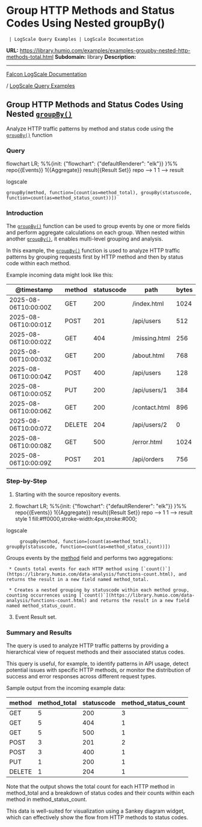 # Group HTTP Methods and Status Codes Using Nested groupBy()

     | LogScale Query Examples | LogScale Documentation

**URL:** https://library.humio.com/examples/examples-groupby-nested-http-methods-total.html
**Subdomain:** library
**Description:** 

---

[Falcon LogScale Documentation](https://library.humio.com)

/ [LogScale Query Examples](examples.html)

## Group HTTP Methods and Status Codes Using Nested [`groupBy()`](https://library.humio.com/data-analysis/functions-groupby.html)

Analyze HTTP traffic patterns by method and status code using the [`groupBy()`](https://library.humio.com/data-analysis/functions-groupby.html) function 

### Query

flowchart LR; %%{init: {"flowchart": {"defaultRenderer": "elk"}} }%% repo{{Events}} 1{{Aggregate}} result{{Result Set}} repo --> 1 1 --> result

logscale
    
    
    groupBy(method, function=[count(as=method_total), groupBy(statuscode, function=count(as=method_status_count))])

### Introduction

The [`groupBy()`](https://library.humio.com/data-analysis/functions-groupby.html) function can be used to group events by one or more fields and perform aggregate calculations on each group. When nested within another [`groupBy()`](https://library.humio.com/data-analysis/functions-groupby.html), it enables multi-level grouping and analysis. 

In this example, the [`groupBy()`](https://library.humio.com/data-analysis/functions-groupby.html) function is used to analyze HTTP traffic patterns by grouping requests first by HTTP method and then by status code within each method. 

Example incoming data might look like this: 

@timestamp| method| statuscode| path| bytes  
---|---|---|---|---  
2025-08-06T10:00:00Z| GET| 200| /index.html| 1024  
2025-08-06T10:00:01Z| POST| 201| /api/users| 512  
2025-08-06T10:00:02Z| GET| 404| /missing.html| 256  
2025-08-06T10:00:03Z| GET| 200| /about.html| 768  
2025-08-06T10:00:04Z| POST| 400| /api/users| 128  
2025-08-06T10:00:05Z| PUT| 200| /api/users/1| 384  
2025-08-06T10:00:06Z| GET| 200| /contact.html| 896  
2025-08-06T10:00:07Z| DELETE| 204| /api/users/2| 0  
2025-08-06T10:00:08Z| GET| 500| /error.html| 1024  
2025-08-06T10:00:09Z| POST| 201| /api/orders| 756  
  
### Step-by-Step

  1. Starting with the source repository events.

  2. flowchart LR; %%{init: {"flowchart": {"defaultRenderer": "elk"}} }%% repo{{Events}} 1{{Aggregate}} result{{Result Set}} repo --> 1 1 --> result style 1 fill:#ff0000,stroke-width:4px,stroke:#000;

logscale
         
         groupBy(method, function=[count(as=method_total), groupBy(statuscode, function=count(as=method_status_count))])

Groups events by the [method](https://library.humio.com/logscale-repo-schema/logscale-repo-schema-humio-activity-terms-request.html) field and performs two aggregations: 

     * Counts total events for each HTTP method using [`count()`](https://library.humio.com/data-analysis/functions-count.html), and returns the result in a new field named method_total. 

     * Creates a nested grouping by statuscode within each method group, counting occurrences using [`count()`](https://library.humio.com/data-analysis/functions-count.html) and returns the result in a new field named method_status_count. 

  3. Event Result set.




### Summary and Results

The query is used to analyze HTTP traffic patterns by providing a hierarchical view of request methods and their associated status codes. 

This query is useful, for example, to identify patterns in API usage, detect potential issues with specific HTTP methods, or monitor the distribution of success and error responses across different request types. 

Sample output from the incoming example data: 

method| method_total| statuscode| method_status_count  
---|---|---|---  
GET| 5| 200| 3  
GET| 5| 404| 1  
GET| 5| 500| 1  
POST| 3| 201| 2  
POST| 3| 400| 1  
PUT| 1| 200| 1  
DELETE| 1| 204| 1  
  
Note that the output shows the total count for each HTTP method in method_total and a breakdown of status codes and their counts within each method in method_status_count. 

This data is well-suited for visualization using a Sankey diagram widget, which can effectively show the flow from HTTP methods to status codes.
